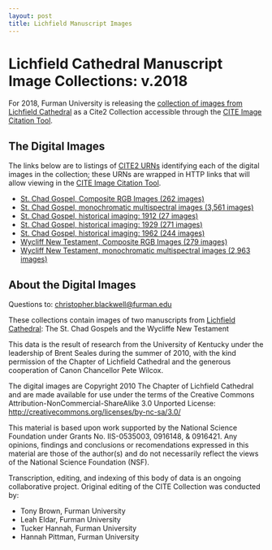 ```yaml
---
layout: post
title: Lichfield Manuscript Images
---
```


# Lichfield Cathedral Manuscript Image Collections: v.2018  

For 2018, Furman University is releasing the [collection of images from Lichfield Cathedral](2016-05-12-chad.markdown) as a Cite2 Collection accessible through the [CITE Image Citation Tool](http://www.homermultitext.org/ict2/?urn=urn:cite2:fufolio:wycliff_rgb.2018:W001r).

## The Digital Images

The links below are to listings of [CITE2 URNs]() identifying each of the digital images in the collection; these URNs are wrapped in HTTP links that will allow viewing in the [CITE Image Citation Tool](http://www.homermultitext.org/ict2/?urn=urn:cite2:fufolio:wycliff_rgb.2018:W001r).

- [St. Chad Gospel, Composite RGB Images (262 images)](https://github.com/Eumaeus/Eumaeus.github.io/blob/master/_posts/Image_Inventories/ChadRGB.markdown)
- [St. Chad Gospel, monochromatic multispectral images (3,561 images)](https://github.com/Eumaeus/Eumaeus.github.io/blob/master/_posts/Image_Inventories/ChadMulti.markdown)
- [St. Chad Gospel, historical imaging: 1912 (27 images)](https://github.com/Eumaeus/Eumaeus.github.io/blob/master/_posts/Image_Inventories/chad1912.markdown)
- [St. Chad Gospel, historical imaging: 1929 (271 images)](https://github.com/Eumaeus/Eumaeus.github.io/blob/master/_posts/Image_Inventories/chad1929.markdown)
- [St. Chad Gospel, historical imaging: 1962 (244 images)](https://github.com/Eumaeus/Eumaeus.github.io/blob/master/_posts/Image_Inventories/chad1962.markdown)
- [Wycliff New Testament, Composite RGB Images (279 images)](https://github.com/Eumaeus/Eumaeus.github.io/blob/master/_posts/Image_Inventories/WycliffRGB.markdown)
- [Wycliff New Testament, monochromatic multispectral images (2,963 images)](https://github.com/Eumaeus/Eumaeus.github.io/blob/master/_posts/Image_Inventories/wycliffMulti.markdown)


## About the Digital Images

Questions to: christopher.blackwell@furman.edu

These collections contain images of two manuscripts from [Lichfield Cathedral](www.lichfield-cathedral.org): The St. Chad Gospels and the Wycliffe New Testament

This data is the result of research from the University of Kentucky under the leadership of Brent Seales during the summer of 2010, with the kind permission of the Chapter of Lichfield Cathedral and the generous cooperation of Canon Chancellor Pete Wilcox.

The digital images are Copyright 2010 The Chapter of Lichfield Cathedral and are made available for use under the terms of the Creative Commons Attribution-NonCommercial-ShareAlike 3.0 Unported License: http://creativecommons.org/licenses/by-nc-sa/3.0/

This material is based upon work supported by the National Science Foundation under Grants No. IIS-0535003, 0916148, & 0916421. Any opinions, findings and conclusions or recomendations expressed in this material are those of the author(s) and do not necessarily reflect the views of the National Science Foundation (NSF).

Transcription, editing, and indexing of this body of data is
an ongoing collaborative project. Original editing of the CITE Collection was conducted by:

- Tony Brown, Furman University
- Leah Eldar, Furman University
- Tucker Hannah, Furman University
- Hannah Pittman, Furman University